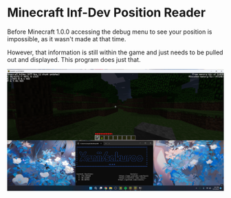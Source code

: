 # Minecraft Inf-Dev Position Reader

Before Minecraft 1.0.0 accessing the debug menu to see your position is impossible, as it wasn't made at that time.

However, that information is still within the game and just needs to be pulled out and displayed.
                                This program does just that.

![20240409190356_2](https://raw.githubusercontent.com/LXanii/MC-InfDev-Positions/refs/heads/main/images/image1.png)
